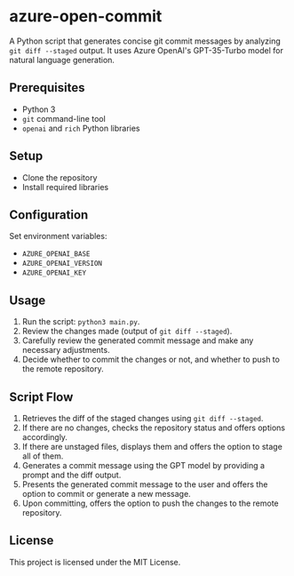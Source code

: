 # azure-open-commit

A Python script that generates concise git commit messages by analyzing `git diff --staged` output. It uses Azure OpenAI's GPT-35-Turbo model for natural language generation.

## Prerequisites

- Python 3
- `git` command-line tool
- `openai` and `rich` Python libraries

## Setup

- Clone the repository
- Install required libraries

## Configuration

Set environment variables:

- `AZURE_OPENAI_BASE`
- `AZURE_OPENAI_VERSION`
- `AZURE_OPENAI_KEY`

## Usage

1. Run the script: `python3 main.py`.
2. Review the changes made (output of `git diff --staged`).
3. Carefully review the generated commit message and make any necessary adjustments.
4. Decide whether to commit the changes or not, and whether to push to the remote repository.

## Script Flow

1. Retrieves the diff of the staged changes using `git diff --staged`.
2. If there are no changes, checks the repository status and offers options accordingly.
3. If there are unstaged files, displays them and offers the option to stage all of them.
4. Generates a commit message using the GPT model by providing a prompt and the diff output.
5. Presents the generated commit message to the user and offers the option to commit or generate a new message.
6. Upon committing, offers the option to push the changes to the remote repository.

## License

This project is licensed under the MIT License.